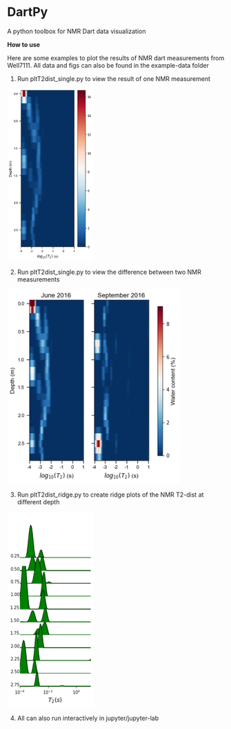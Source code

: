 # DartPy
A python toolbox for NMR Dart data visualization

**How to use**

Here are some examples to plot the results of NMR dart measurements from Well7111. All data and figs can also be found in the example-data folder

1. Run pltT2dist_single.py to view the result of one NMR measurement
<img src="/example-data/figure/Well7111_freq2_June_T2dist.png" width="200">

2. Run pltT2dist_single.py to view the difference between two NMR measurements 
<img src="/example-data/figure/Well7111_freq2_JunandSep_T2dist.png" width="400">

3. Run pltT2dist_ridge.py to create ridge plots of the NMR T2-dist at different depth 
<img src="/example-data/figure/Well7111_freq2_June_ridge.png" width="200">

4. All can also run interactively in jupyter/jupyter-lab
